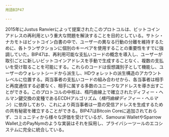 ```yaml
---
用語BIP47

---
```

2015年にJustus Ranvierによって提案されたこのプロトコルは、ビットコインアドレスの再利用という重大な問題を解決することを目的としている。サトシ・ナカモトはビットコイン白書の中で、ユーザーの異なる行動の分離を維持するために、各トランザクションに個別のキーペアを使用することの重要性をすでに強調していた。BIP47は、再利用可能な支払いコードの概念を導入し、ユーザーが取引ごとに新しいビットコインアドレスを手動で生成することなく、複数の支払いを受け取ることを可能にする。これらのコードは仮想識別子として機能し、ユーザーのウォレットシードから派生し、HDウォレットの派生構造のアカウントレベルに位置する。両当事者の支払いコードの組み合わせから、各当事者は相手と再度通信する必要なく、相手に属する多数のユニークなアドレスを導き出すことができる。このプロトコルの中核は、楕円曲線上で確立されたディフィー・ヘルマン鍵交換の変種であるECDHアルゴリズム（*楕円曲線ディフィー・ヘルマン*）に依存しており、これにより両当事者は一意の受信アドレスを生成するための共有秘密を確立することができる。BIP47はBitcoin Coreに追加されておらず、コミュニティから様々な評価を受けているが、Samourai WalletやSparrow Wallet上のPayNymのような実装はそれを採用し、プライバシーツールのエコシステムに完全に統合している。